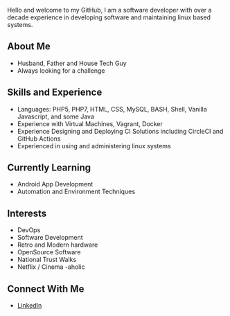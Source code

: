 Hello and welcome to my GitHub, I am a software developer with over a decade experience in developing software and maintaining linux based systems.

## About Me
- Husband, Father and House Tech Guy
- Always looking for a challenge

## Skills and Experience
- Languages: PHP5, PHP7, HTML, CSS, MySQL, BASH, Shell, Vanilla Javascript, and some Java
- Experience with Virtual Machines, Vagrant, Docker
- Experience Designing and Deploying CI Solutions including CircleCI and GitHub Actions
- Experienced in using and administering linux systems

## Currently Learning
- Android App Development
- Automation and Environment Techniques

## Interests
- DevOps
- Software Development
- Retro and Modern hardware
- OpenSource Software
- National Trust Walks
- Netflix / Cinema -aholic

## Connect With Me
- [LinkedIn](https://www.linkedin.com/in/christopher-shaw-8b889198/)
